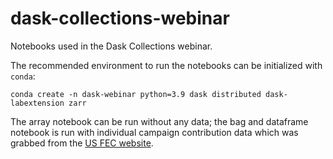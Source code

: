 # dask-collections-webinar

Notebooks used in the Dask Collections webinar.

The recommended environment to run the notebooks can be initialized with `conda`:

```
conda create -n dask-webinar python=3.9 dask distributed dask-labextension zarr
```

The array notebook can be run without any data; the bag and dataframe
notebook is run with individual campaign contribution data which was
grabbed from the [US FEC
website](https://www.fec.gov/data/browse-data/?tab=bulk-data).
